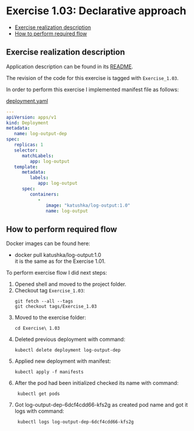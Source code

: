 # Exercise 1.03: Declarative approach

<!-- TOC -->
* [Exercise realization description](#exercise-realization-description)
* [How to perform required flow](#how-to-perform-required-flow)
<!-- TOC -->

## Exercise realization description

Application description can be found in its [README](../log-output/README.md).  

The revision of the code for this exercise is tagged with `Exercise_1.03`.


In order to perform this exercise I implemented manifest file as follows:  

[deployment.yaml](./manifests/deployment.yaml)
```yaml
---
apiVersion: apps/v1
kind: Deployment
metadata:
   name: log-output-dep
spec:
   replicas: 1
   selector:
      matchLabels:
         app: log-output
   template:
      metadata:
         labels:
            app: log-output
      spec:
         containers:
            -
               image: "katushka/log-output:1.0"
               name: log-output
```

## How to perform required flow

Docker images can be found here:
- docker pull katushka/log-output:1.0  
  it is the same as for the Exercise 1.01.

To perform exercise flow I did next steps:

1. Opened shell and moved to the project folder.
2. Checkout tag `Exercise_1.03`:
    ```shell
    git fetch --all --tags
    git checkout tags/Exercise_1.03
    ```
3. Moved to the exercise folder:
    ```shell
    cd Exercise\ 1.03
    ```
4. Deleted previous deployment with command:  
    ```shell
    kubectl delete deployment log-output-dep
   ```
5. Applied new deployment with manifest:  
    ```shell
    kubectl apply -f manifests                     
   ``` 
6. After the pod had been initialized checked its name with command:
   ```shell
    kubectl get pods
   ```
7. Got log-output-dep-6dcf4cdd66-kfs2g as created pod name and got it logs with command:
   ```shell
    kubectl logs log-output-dep-6dcf4cdd66-kfs2g
   ```